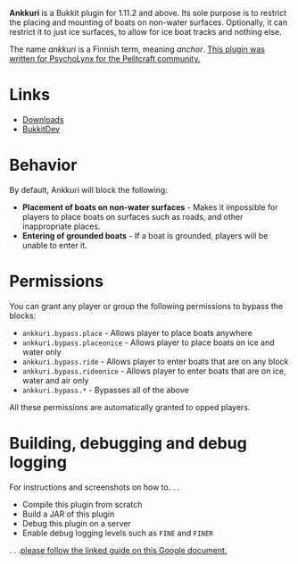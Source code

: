 **Ankkuri** is a Bukkit plugin for 1.11.2 and above. Its sole purpose is to restrict the placing and
mounting of boats on non-water surfaces. Optionally, it can restrict it to just ice surfaces, to
allow for ice boat tracks and nothing else.

The name *ankkuri* is a Finnish term, meaning *anchor*. [This plugin was written for PsychoLynx for
the Pelitcraft community.][1]

# Links

* [Downloads](https://github.com/RoyCurtis/Ankkuri/releases)
* [BukkitDev](http://dev.bukkit.org/bukkit-plugins/ankkuri/)

# Behavior

By default, Ankkuri will block the following:

* **Placement of boats on non-water surfaces** - Makes it impossible for players to place boats on
surfaces such as roads, and other inappropriate places.
* **Entering of grounded boats** - If a boat is grounded, players will be unable to enter it.

# Permissions

You can grant any player or group the following permissions to bypass the blocks:

* `ankkuri.bypass.place` - Allows player to place boats anywhere
* `ankkuri.bypass.placeonice` - Allows player to place boats on ice and water only
* `ankkuri.bypass.ride` - Allows player to enter boats that are on any block
* `ankkuri.bypass.rideonice` - Allows player to enter boats that are on ice, water and air only
* `ankkuri.bypass.*` - Bypasses all of the above

All these permissions are automatically granted to opped players.

# Building, debugging and debug logging

For instructions and screenshots on how to. . .

* Compile this plugin from scratch
* Build a JAR of this plugin
* Debug this plugin on a server
* Enable debug logging levels such as `FINE` and `FINER`

. . .[please follow the linked guide on this Google document.][2]

[1]: https://www.reddit.com/r/admincraft/comments/63nsl4/plugin_to_stop_boat_placementmovement_on_ground/
[2]: https://docs.google.com/document/d/1TTDXG7IZ9M0D2-rzbILAWg1CKjynHK8fNGxbf3W4wBk/view
